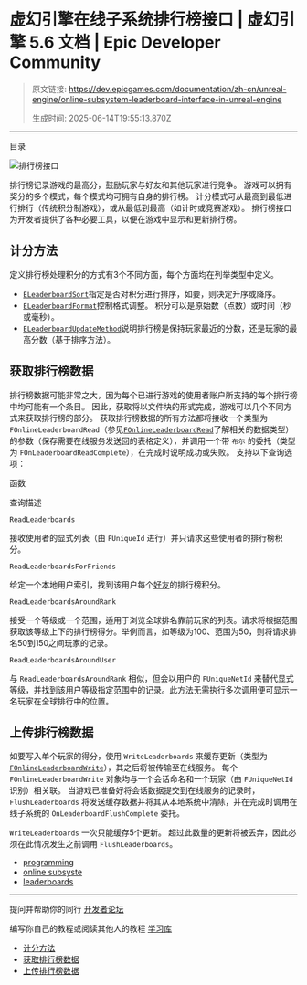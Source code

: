 # 虚幻引擎在线子系统排行榜接口 | 虚幻引擎 5.6 文档 | Epic Developer Community

> 原文链接: https://dev.epicgames.com/documentation/zh-cn/unreal-engine/online-subsystem-leaderboard-interface-in-unreal-engine
> 
> 生成时间: 2025-06-14T19:55:13.870Z

---

目录

![排行榜接口](https://dev.epicgames.com/community/api/documentation/image/c8584cd5-e6e2-4105-819f-6e9eecba3cc5?resizing_type=fill&width=1920&height=335)

排行榜记录游戏的最高分，鼓励玩家与好友和其他玩家进行竞争。 游戏可以拥有奖分的多个模式，每个模式均可拥有自身的排行榜。 计分模式可从最高到最低进行排行（传统积分制游戏），或从最低到最高（如计时或竞赛游戏）。 排行榜接口为开发者提供了各种必要工具，以便在游戏中显示和更新排行榜。

## 计分方法

定义排行榜处理积分的方式有3个不同方面，每个方面均在列举类型中定义。

-   [`ELeaderboardSort`](/documentation/en-us/unreal-engine/API/Plugins/OnlineSubsystem/ELeaderboardSort__Type)指定是否对积分进行排序，如要，则决定升序或降序。
-   [`ELeaderboardFormat`](/documentation/en-us/unreal-engine/API/Plugins/OnlineSubsystem/ELeaderboardFormat__Type)控制格式调整。 积分可以是原始数（点数）或时间（秒或毫秒）。
-   [`ELeaderboardUpdateMethod`](/documentation/en-us/unreal-engine/API/Plugins/OnlineSubsystem/ELeaderboardUpdateMethod__Type)说明排行榜是保持玩家最近的分数，还是玩家的最高分数（基于排序方法）。

## 获取排行榜数据

排行榜数据可能非常之大，因为每个已进行游戏的使用者账户所支持的每个排行榜中均可能有一个条目。 因此，获取将以文件块的形式完成，游戏可以几个不同方式来获取排行榜的部分。 获取排行榜数据的所有方法都将接收一个类型为 `FOnlineLeaderboardRead`（参见[`FOnlineLeaderboardRead`](/documentation/en-us/unreal-engine/API/Plugins/OnlineSubsystem/FOnlineLeaderboardRead)了解相关的数据类型）的参数（保存需要在线服务发送回的表格定义），并调用一个带 `布尔` 的委托（类型为 `FOnLeaderboardReadComplete`），在完成时说明成功或失败。 支持以下查询选项：

函数

查询描述

`ReadLeaderboards`

接收使用者的显式列表（由 `FUniqueId` 进行）并只请求这些使用者的排行榜积分。

`ReadLeaderboardsForFriends`

给定一个本地用户索引，找到该用户每个[好友](/documentation/zh-cn/unreal-engine/online-subsystem-friends-interface-in-unreal-engine)的排行榜积分。

`ReadLeaderboardsAroundRank`

接受一个等级或一个范围，适用于浏览全球排名靠前玩家的列表。请求将根据范围获取该等级上下的排行榜得分。举例而言，如等级为100、范围为50，则将请求排名50到150之间玩家的记录。

`ReadLeaderboardsAroundUser`

与 `ReadLeaderboardsAroundRank` 相似，但会以用户的 `FUniqueNetId` 来替代显式等级，并找到该用户等级指定范围中的记录。此方法无需执行多次调用便可显示一名玩家在全球排行中的位置。

## 上传排行榜数据

如要写入单个玩家的得分，使用 `WriteLeaderboards` 来缓存更新（类型为[`FOnlineLeaderboardWrite`](/documentation/en-us/unreal-engine/API/Plugins/OnlineSubsystem/FOnlineLeaderboardWrite)），其之后将被传输至在线服务。 每个 `FOnlineLeaderboardWrite` 对象均与一个会话命名和一个玩家（由 `FUniqueNetId` 识别）相关联。 当游戏已准备好将会话数据提交到在线服务的记录时，`FlushLeaderboards` 将发送缓存数据并将其从本地系统中清除，并在完成时调用在线子系统的 `OnLeaderboardFlushComplete` 委托。

`WriteLeaderboards` 一次只能缓存5个更新。 超过此数量的更新将被丢弃，因此必须在此情况发生之前调用 `FlushLeaderboards`。

-   [programming](https://dev.epicgames.com/community/search?query=programming)
-   [online subsyste](https://dev.epicgames.com/community/search?query=online%20subsyste)
-   [leaderboards](https://dev.epicgames.com/community/search?query=leaderboards)

* * *

提问并帮助你的同行 [开发者论坛](https://forums.unrealengine.com/categories?tag=unreal-engine)

编写你自己的教程或阅读其他人的教程 [学习库](https://dev.epicgames.com/community/unreal-engine/learning)

-   [计分方法](/documentation/zh-cn/unreal-engine/online-subsystem-leaderboard-interface-in-unreal-engine#%E8%AE%A1%E5%88%86%E6%96%B9%E6%B3%95)
-   [获取排行榜数据](/documentation/zh-cn/unreal-engine/online-subsystem-leaderboard-interface-in-unreal-engine#%E8%8E%B7%E5%8F%96%E6%8E%92%E8%A1%8C%E6%A6%9C%E6%95%B0%E6%8D%AE)
-   [上传排行榜数据](/documentation/zh-cn/unreal-engine/online-subsystem-leaderboard-interface-in-unreal-engine#%E4%B8%8A%E4%BC%A0%E6%8E%92%E8%A1%8C%E6%A6%9C%E6%95%B0%E6%8D%AE)
